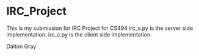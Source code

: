 # IRC_Project
This is my submission for IRC Project for CS494
irc_s.py is the server side implementation.
irc_c.py is the client side implementation.

Dalton Gray
